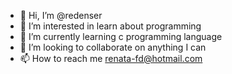 - 👋 Hi, I’m @redenser
- 👀 I’m interested in learn about programming
- 🌱 I’m currently learning c programming language
- 💞️ I’m looking to collaborate on anything I can
- 📫 How to reach me renata-fd@hotmail.com

<!---
redenser/redenser is a ✨ special ✨ repository because its `README.md` (this file) appears on your GitHub profile.
You can click the Preview link to take a look at your changes.
--->
